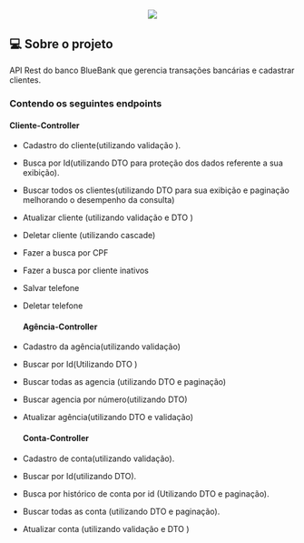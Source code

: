 <h1 align="center">
 <img src="https://ik.imagekit.io/1nwyvlydc85r/LOGObluebank_PaFzdTA64.png?updatedAt=1639239398594">
  </h1>


##  💻 Sobre o projeto
API  Rest  do banco  BlueBank  que gerencia transações  bancárias e cadastrar clientes.

###  Contendo os seguintes  endpoints


  #### Cliente-Controller
  
- Cadastro do cliente(utilizando validação ).

- Busca por Id(utilizando DTO para proteção dos dados referente a sua exibição).

- Buscar todos os clientes(utilizando DTO para sua exibição e paginação melhorando o 
desempenho da consulta)

- Atualizar cliente (utilizando validação e DTO )

- Deletar cliente (utilizando cascade)

- Fazer a busca por CPF

- Fazer a busca por cliente inativos

- Salvar telefone

- Deletar telefone



  #### Agência-Controller

- Cadastro da agência(utilizando validação)

- Buscar por Id(Utilizando DTO )

- Buscar todas as agencia (utilizando DTO e paginação)

- Buscar agencia por número(utilizando DTO)

- Atualizar agência(utilizando DTO e validação)



  #### Conta-Controller

- Cadastro de conta(utilizando validação).

- Buscar por Id(utilizando DTO).
- Busca por histórico de conta por id (Utilizando DTO e paginação).

- Buscar todas as conta (utilizando DTO e paginação).

- Atualizar conta (utilizando validação e DTO )





